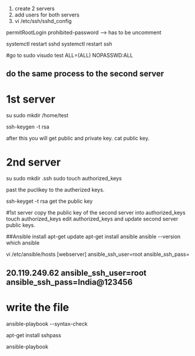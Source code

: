 1) create 2 servers
2) add users for both servers
3) vi /etc/ssh/sshd_config

permitRootLogin prohibited-password     --> has to be uncomment

systemctl restart sshd
systemctl restart ssh

#go to 
sudo visudo
test ALL=(ALL) NOPASSWD:ALL

## do the same process to the second server


# 1st server
su <created user>
sudo mkdir /home/test

ssh-keygen -t rsa

after this you will get public and private key.
cat public key.

# 2nd server
su <user>
sudo mkdir .ssh
sudo touch authorized_keys

past the puclikey to the autherized keys.


ssh-keyget -t rsa
get the public key 

#1st server copy the public key of the second server into authorized_keys
touch authorized_keys
edit authorized_keys and update second server public keys.


##Ansible install
apt-get update
apt-get install ansible
ansible --version
which ansible

vi /etc/ansible/hosts
[webserver]
<publickIP> ansible_ssh_user=root ansible_ssh_pass=<rootpassword>

## 20.119.249.62 ansible_ssh_user=root ansible_ssh_pass=India@123456 ##



# write the file
ansible-playbook <filename> --syntax-check

apt-get install sshpass

ansible-playbook <file>